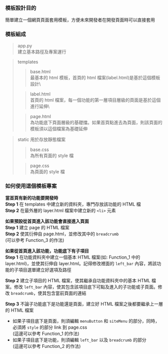 ### 模板設計目的
簡單建立一個網頁頁面套用模板，方便未來開發者在開發頁面時可以直接套用

### 模板組成
> app.py\
建立基本路徑及專案運行

> templates
>>base.html\
最基本的 html 模板，首頁的 html 檔案(label.html)是基於這個模板設計\
>
>>label.html\
首頁的 html 檔案，每一個功能的第一層項目層級的頁面是基於這個進行延伸\
>
>>page.html\
為功能底下頁面層級的基礎擋。如果首頁點進去為頁面，則該頁面的模板須以這個檔案為基礎延伸

>static
用於存放靜態檔案
>>base.css\
為所有頁面的 style 檔
>
>>page.css\
為頁面的 style 檔

### 如何使用這個模板專案
__當首頁有新的功能要開發時__\
__Step 1__ 在 templates 中建立新的資料夾，專門存放該功能的 HTML 檔\
__Step 2__ 在最外層的 layer.html 檔案中建立新的 `<li>` 元素

__如果預設從首頁進入該功能會直接進入頁面__\
__Step 1__ 建立 page 的 HTML 檔案\
__Step 2__ 使其衍伸自 page.html，並修改其中的 `breadcrumb`\
(可以參考 Function_3 的作法)

__如果從首頁進入該功能，功能底下有子項目__\
__Step 1__ 在功能資料夾中建立一個基本 HTML 檔案(如: Function_1 中的 layer.html)，並使其衍伸自 layer.html。記得修改裡面的 `left_bar` 內容，將該功能的子項目選單建立好選項及路徑

__Step 2__ 建立子項目的 HTML 檔案，使其繼承自功能資料夾中的基本 HTML 檔案。修改 `left_bar` 內容，使其包含該項目底下可點及進入的子功能或子頁面。修改 `breadcrumb`，使其包含當前頁面的連結

__Step 3__ 不論子功能底下是功能還是頁面，建立好 HTML 檔案之後都要繼承上一層的 HTML 檔案
- 如果子項目底下是頁面，則須編輯 `menuButton` 和 `siteMenu` 的部分，同時，必須將 `style` 的部分 link 到 page.css\
(這邊可以參考 Function_1 的作法)
- 如果子項目底下是功能，則須編輯 `left_bar` 以及 `breadcrumb` 的部分\
(這邊可以參考 Function_2 的作法)
